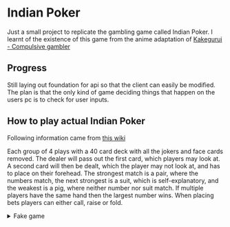 # Indian Poker

Just a small project to replicate the gambling game called Indian Poker. I learnt of the existence of this game from the anime adaptation of [Kakegurui - Compulsive gambler](https://en.wikipedia.org/wiki/Kakegurui_%E2%80%93_Compulsive_Gambler)

## Progress

Still laying out foundation for api so that the client can easily be modified. The plan is that the only kind of game deciding things that happen on the users pc is to check for user inputs.

## How to play actual Indian Poker

Following information came from [this wiki](https://kakegurui.fandom.com/wiki/Indian_Poker)

Each group of 4 plays with a 40 card deck with all the jokers and face cards removed. The dealer will pass out the first card, which players may look at. A second card will then be dealt, which the player may not look at, and has to place on their forehead. The strongest match is a pair, where the numbers match, the next strongest is a suit, which is self-explanatory, and the weakest is a pig, where neither number nor suit match. If multiple players have the same hand then the largest number wins. When placing bets players can either call, raise or fold.

<details>
        <summary>Fake game</summary>
        This game will be played with two players for the sake of being short, but in ordinary scenarios will be played with 4 players

        D = Dealer
        P1 = Player 1
        P2 = Player 2

        D issues two cards to P1 and P2
        Both players raise a card to their forehead
        P1 places a 5-D on their forehead
        P2 places a 4-S on their forehead
        Both players put down their card without seeing it
        P1 starts with a bet of $100
        P2 raises to $150
        P1 calls
        Both players reveal their cards
        P1 had a 5-D and a 2-H
        P2 had a 4-S and a 8-S
        P1 had a pig, so they loose
        P2 had a suit, so they win
</details> 

